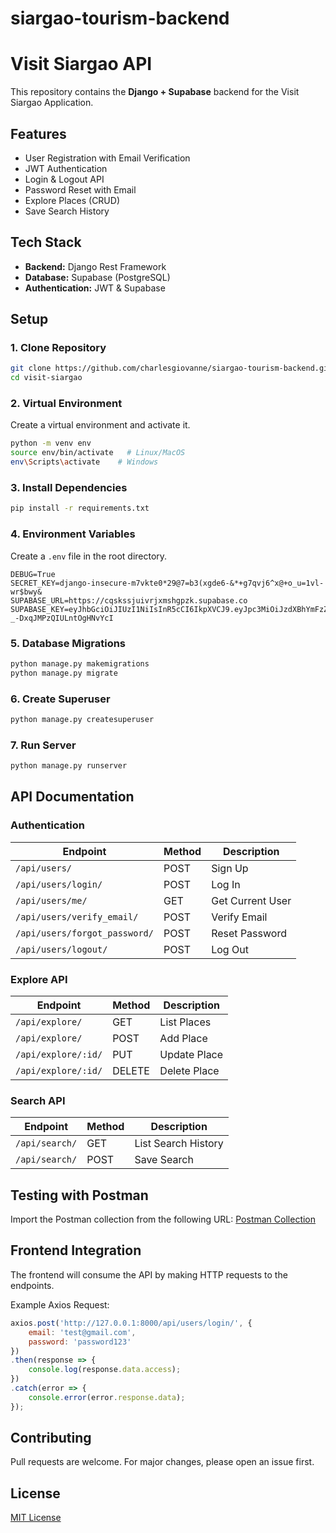 # siargao-tourism-backend

# Visit Siargao API

This repository contains the **Django + Supabase** backend for the Visit Siargao Application.

## Features
- User Registration with Email Verification
- JWT Authentication
- Login & Logout API
- Password Reset with Email
- Explore Places (CRUD)
- Save Search History

## Tech Stack
- **Backend:** Django Rest Framework
- **Database:** Supabase (PostgreSQL)
- **Authentication:** JWT & Supabase

## Setup

### 1. Clone Repository
```bash
git clone https://github.com/charlesgiovanne/siargao-tourism-backend.git
cd visit-siargao
```

### 2. Virtual Environment
Create a virtual environment and activate it.
```bash
python -m venv env
source env/bin/activate   # Linux/MacOS
env\Scripts\activate    # Windows
```

### 3. Install Dependencies
```bash
pip install -r requirements.txt
```

### 4. Environment Variables
Create a `.env` file in the root directory.

```.env
DEBUG=True
SECRET_KEY=django-insecure-m7vkte0*29@7=b3(xgde6-&*+g7qvj6^x@+o_u=1vl-wr$bwy&
SUPABASE_URL=https://cqskssjuivrjxmshgpzk.supabase.co
SUPABASE_KEY=eyJhbGciOiJIUzI1NiIsInR5cCI6IkpXVCJ9.eyJpc3MiOiJzdXBhYmFzZSIsInJlZiI6ImNxc2tzc2p1aXZyanhtc2hncHprIiwicm9sZSI6ImFub24iLCJpYXQiOjE3NDA5Nzc5NDEsImV4cCI6MjA1NjU1Mzk0MX0.n3lN3gdz5_PWo5xlZ7C-_-DxqJMPzQIULntOgHNvYcI
```

### 5. Database Migrations
```bash
python manage.py makemigrations
python manage.py migrate
```

### 6. Create Superuser
```bash
python manage.py createsuperuser
```

### 7. Run Server
```bash
python manage.py runserver
```

## API Documentation

### Authentication
| Endpoint                 | Method | Description            |
|--------------------------|--------|----------------------|
| `/api/users/`           | POST   | Sign Up             |
| `/api/users/login/`      | POST   | Log In             |
| `/api/users/me/`         | GET    | Get Current User    |
| `/api/users/verify_email/` | POST   | Verify Email       |
| `/api/users/forgot_password/` | POST   | Reset Password    |
| `/api/users/logout/`     | POST   | Log Out            |

### Explore API
| Endpoint         | Method | Description        |
|----------------|--------|------------------|
| `/api/explore/` | GET    | List Places      |
| `/api/explore/` | POST   | Add Place       |
| `/api/explore/:id/` | PUT    | Update Place    |
| `/api/explore/:id/` | DELETE | Delete Place    |

### Search API
| Endpoint       | Method | Description           |
|---------------|--------|---------------------|
| `/api/search/` | GET    | List Search History |
| `/api/search/` | POST   | Save Search        |

## Testing with Postman
Import the Postman collection from the following URL:
[Postman Collection](#)

## Frontend Integration
The frontend will consume the API by making HTTP requests to the endpoints.

Example Axios Request:
```javascript
axios.post('http://127.0.0.1:8000/api/users/login/', {
    email: 'test@gmail.com',
    password: 'password123'
})
.then(response => {
    console.log(response.data.access);
})
.catch(error => {
    console.error(error.response.data);
});
```

## Contributing
Pull requests are welcome. For major changes, please open an issue first.

## License
[MIT License](LICENSE)

